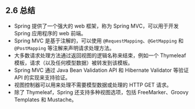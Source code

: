 ## 2.6 总结

* Spring 提供了一个强大的 web 框架，称为 Spring MVC，可以用于开发 Spring 应用程序的 web 前端。
* Spring MVC 是基于注解的，可以使用 `@RequestMapping`、`@GetMapping` 和 `@PostMapping` 等注解来声明请求处理方法。
* 大多数请求处理方法通过返回视图的逻辑名称来结束，例如一个 Thymeleaf 模板，请求（以及任何模型数据）被转发到该模板。
* Spring MVC 通过 Java Bean Validation API 和 Hibernate Validator 等验证 API 的实现来支持验证。
* 视图控制器可以用来处理不需要模型数据或处理的 HTTP GET 请求。
* 除了 Thymeleaf，Spring 还支持多种视图选项，包括 FreeMarker、Groovy Templates 和 Mustache。


